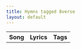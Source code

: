 ```yaml
---
title: Hymns tagged 8verse
layout: default
---
```

<table><tr><th>Song</th><th>Lyrics</th><th>Tags</th></tr>
